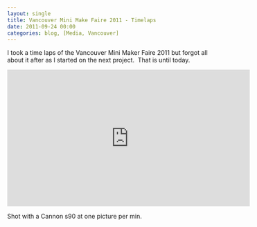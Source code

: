 ```yaml
---
layout: single
title: Vancouver Mini Make Faire 2011 - Timelaps
date: 2011-09-24 00:00
categories: blog, [Media, Vancouver]
---
```

I took a time laps of the Vancouver Mini Maker Faire 2011 but forgot all about it after as I started on the next project.  That is until today.

<iframe src="http://www.youtube.com/embed/BWIgK3S4jLY" frameborder="0" width="560" height="315"></iframe>

Shot with a Cannon s90 at one picture per min.
